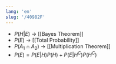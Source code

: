 ```yaml
---
lang: 'en'
slug: '/40982F'
---
```


- $P(H|E)$ → [[Bayes Theorem]]
- $P(E)$ → [[Total Probability]]
- $P(A_1 \cap A_2)$ → [[Multiplication Theorem]]
- $P(E) = P(E|H)P(H) + P(E|H^C) P(H^C)$
